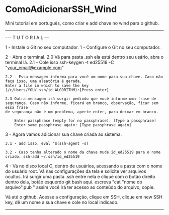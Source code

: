 # ComoAdicionarSSH_Wind
Mini tutorial em português, como criar e add chave no wind para o github.

*******************************


--- T U T O R I A L —


1 -  Instale o Git no seu computador.
	1 - Configure o Git no seu computador.

2 - Abra o terminal.
	2.0 Vá para pasta .ssh ela está dentro seu usário, abra o terminal lá.
	2.1 - Cole isso ssh-keygen -t ed25519 -C "your_email@example.com"
	
	2.2 - Essa mensagem informa para você um nome para sua chave. Caso não faça isso, uma aleatória é gerada.
	Enter a file in which to save the key (/c/Users/YOU/.ssh/id_ALGORITHM):[Press enter]
	
	2.3 Outra mensagem irá surgir pedindo que você informe uma frase de segurança. Caso não informe, ficará em branco, observação, ficar sem essa frase
	de segurança não é um problema, aperte enter, para deixar em branco.
		
		Enter passphrase (empty for no passphrase): [Type a passphrase]
		Enter same passphrase again: [Type passphrase again]

3 - Agora vamos adicionar sua chave criada ao sistema.

	3.1 - add isso. eval "$(ssh-agent -s)
	
	3.2 - Caso tenha alterado o nome da chave mude id_ed25519 para o nome criado. ssh-add ~/.ssh/id_ed25519


4 - Vá no disco local C, dentro de usuários, acessando a pasta com o nome do usuário root. Vá nas configurações da tela e solicite ver arquivos ocultos. Irá surgir
uma pasta .ssh entre nela e clique com o botão direito dentro dela, botão esquerdo git bash aqui. escreva "cat "nome do arquivo".pub " assim você irá ter acesso
ao conteúdo do arquivo, copie.

Vá até o github. Acesse a configuração, clique em SSH, clique em new SSH key, dê um nome a sua chave e cole no local indicado. 




*******************************

